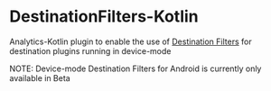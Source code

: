 # DestinationFilters-Kotlin

Analytics-Kotlin plugin to enable the use of [Destination Filters](https://segment.com/docs/connections/destinations/destination-filters/) for destination plugins running in device-mode

NOTE: Device-mode Destination Filters for Android is currently only available in Beta
